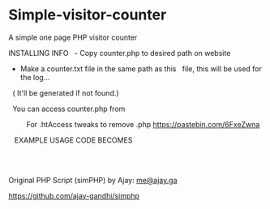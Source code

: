 # Simple-visitor-counter
A simple one page PHP visitor counter

  
  
INSTALLING INFO 
   - Copy counter.php to desired path on website
   - Make a counter.txt file in the same path as this
   file, this will be used for the log... 
   
   ( It'll be generated if not found.)

    You can access counter.php from <script> with GET 'show=this' 
     
     
    this way the script can be included in .html files also.
   
     
     
   EXAMPLE USAGE CODE   
   
    <script type="text/javascript" src="counter.php?show=this"></script>   
    
       
    For .htAccess tweaks to remove .php https://pastebin.com/6FxeZwna
    
    EXAMPLE USAGE CODE BECOMES   
    
    <script type="text/javascript" src="counter?show=this"></script>    
    
    
Original PHP Script (simPHP) by Ajay: me@ajay.ga     
 
  
  

https://github.com/ajay-gandhi/simphp

